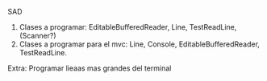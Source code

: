 SAD
 1) Clases a programar: EditableBufferedReader, Line, TestReadLine, (Scanner?)
 2) Clases a programar para el mvc: Line, Console, EditableBufferedReader, TestReadLine.

Extra: Programar lieaas mas grandes del terminal

